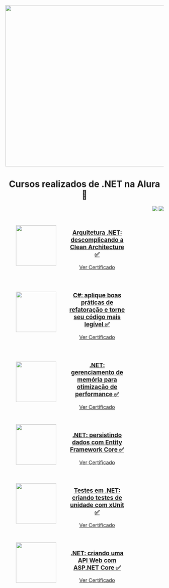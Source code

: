 <div align="center">
  <img width="512px" src="https://almablog-media.s3.ap-south-1.amazonaws.com/image1_6cbdeb8806.png">
  <h1>Cursos realizados de .NET na Alura 🎃</h1>
</div>

<p align="right">
  <img loading="lazy" src="https://img.shields.io/badge/CARGA_HORARIA_TOTAL-52_HORAS-blue?style=for-the-badge"/>
  <img loading="lazy" src="http://img.shields.io/static/v1?label=CURSOS%20REALIZADOS:&message=6&color=GREEN&style=for-the-badge"/>
</p>

<!-- Tabela única para manter tamanho uniforme -->
<table align="center" style="width: 80%; table-layout: fixed; border-collapse: separate; border-spacing: 15px 10px;">
  <tr align="center">
    <td style="width: 150px; text-align: center;">
      <a href="https://github.com/GustavoVieiraa/Arquitetura-.NET-descomplicando-a-Clean-Architecture">
        <img loading="lazy" width="128px" src="https://www.alura.com.br/assets/api/cursos/arquitetura-dotnet-descomplicando-clean-architecture.svg" />
      </a>
    </td>
    <td style="text-align: center;">
      <h3>
        <a href="https://github.com/GustavoVieiraa/Arquitetura-.NET-descomplicando-a-Clean-Architecture">
          Arquitetura .NET: descomplicando a Clean Architecture ✅
        </a>
      </h3>
      <a href="https://cursos.alura.com.br/certificate/gustavo-vieira17/arquitetura-dotnet-descomplicando-clean-architecture">
        Ver Certificado
      </a>
    </td>
  </tr>
</table>

<!-- Tabela única para manter tamanho uniforme -->
<table align="center" style="width: 80%; table-layout: fixed; border-collapse: separate; border-spacing: 15px 10px;">
  <tr align="center">
    <td style="width: 150px; text-align: center;">
      <a href="https://github.com/GustavoVieiraa/CSharp-aplique-boas-praticas-de-refatoracao-e-torne-seu-codigo-mais-legivel">
        <img loading="lazy" width="128px" src="https://www.alura.com.br/assets/api/cursos/csharp-boas-praticas-refatoracao-codigo-legivel.svg" />
      </a>
    </td>
    <td style="text-align: center;">
      <h3>
        <a href="https://github.com/GustavoVieiraa/CSharp-aplique-boas-praticas-de-refatoracao-e-torne-seu-codigo-mais-legivel">
          C#: aplique boas práticas de refatoração e torne seu código mais legível ✅
        </a>
      </h3>
      <a href="https://cursos.alura.com.br/certificate/gustavo-vieira17/csharp-boas-praticas-refatoracao-codigo-legivel">
        Ver Certificado
      </a>
    </td>
  </tr>
</table>

<!-- Tabela única para manter tamanho uniforme -->
<table align="center" style="width: 80%; table-layout: fixed; border-collapse: separate; border-spacing: 15px 10px;">
  <tr align="center">
    <td style="width: 150px; text-align: center;">
      <a href="https://github.com/GustavoVieiraa/.NET-gerenciamento-de-memoria-para-otimizacao-de-performance">
        <img loading="lazy" width="128px" src="https://www.alura.com.br/assets/api/cursos/dotnet-gerenciamento-memoria-otimizacao-performance.svg" />
      </a>
    </td>
    <td style="text-align: center;">
      <h3>
        <a href="https://github.com/GustavoVieiraa/.NET-gerenciamento-de-memoria-para-otimizacao-de-performance">
          .NET: gerenciamento de memória para otimização de performance ✅
        </a>
      </h3>
      <a href="https://cursos.alura.com.br/certificate/gustavo-vieira17/dotnet-gerenciamento-memoria-otimizacao-performance">
        Ver Certificado
      </a>
    </td>
  </tr>
</table>

<!-- Tabela única para manter tamanho uniforme -->
<table align="center" style="width: 80%; table-layout: fixed; border-collapse: separate; border-spacing: 15px 10px;">
  <tr align="center">
    <td style="width: 150px; text-align: center;">
      <a href="https://github.com/GustavoVieiraa/.NET-Persistindo-Dados-Com-Entity-Framework-Core">
        <img loading="lazy" width="128px" src="https://www.alura.com.br/assets/api/cursos/dot-net-persistindo-dados-entity-framework-core.svg" />
      </a>
    </td>
    <td style="text-align: center;">
      <h3>
        <a href="https://github.com/GustavoVieiraa/.NET-Persistindo-Dados-Com-Entity-Framework-Core">
          .NET: persistindo dados com Entity Framework Core ✅
        </a>
      </h3>
      <a href="https://cursos.alura.com.br/certificate/gustavo-vieira17/dot-net-persistindo-dados-entity-framework-core">
        Ver Certificado
      </a>
    </td>
  </tr>
</table>

<!-- Tabela única para manter tamanho uniforme -->
<table align="center" style="width: 80%; table-layout: fixed; border-collapse: separate; border-spacing: 15px 10px;">
  <tr align="center">
    <td style="width: 150px; text-align: center;">
      <a href="https://github.com/GustavoVieiraa/Testes-em-.NET-criando-testes-de-unidade-com-xUnit">
        <img loading="lazy" width="128px" src="https://www.alura.com.br/assets/api/cursos/testes-dot-net-criando-testes-unidade-xunit.svg" />
      </a>
    </td>
    <td style="text-align: center;">
      <h3>
        <a href="https://github.com/GustavoVieiraa/Testes-em-.NET-criando-testes-de-unidade-com-xUnit">
          Testes em .NET: criando testes de unidade com xUnit ✅
        </a>
      </h3>
      <a href="https://cursos.alura.com.br/certificate/gustavo-vieira17/testes-dot-net-criando-testes-unidade-xunit">
        Ver Certificado
      </a>
    </td>
  </tr>
</table>

<!-- Tabela única para manter tamanho uniforme -->
<table align="center" style="width: 80%; table-layout: fixed; border-collapse: separate; border-spacing: 15px 10px;">
  <tr align="center">
    <td style="width: 150px; text-align: center;">
      <a href="https://github.com/GustavoVieiraa/.NET-criando-uma-API-Web-com-ASP.NET-Core">
        <img loading="lazy" width="128px" src="https://www.alura.com.br/assets/api/cursos/dotnet-criando-api-web-asp-net-core.svg" />
      </a>
    </td>
    <td style="text-align: center;">
      <h3>
        <a href="https://github.com/GustavoVieiraa/.NET-criando-uma-API-Web-com-ASP.NET-Core">
          .NET: criando uma API Web com ASP.NET Core ✅
        </a>
      </h3>
      <a href="https://cursos.alura.com.br/certificate/gustavo-vieira17/dotnet-criando-api-web-asp-net-core">
        Ver Certificado
      </a>
    </td>
  </tr>
</table>
